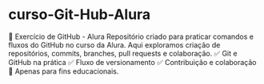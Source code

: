 # curso-Git-Hub-Alura
🚀 Exercício de GitHub - Alura    Repositório criado para praticar comandos e fluxos do GitHub no curso da Alura. Aqui exploramos criação de repositórios, commits, branches, pull requests e colaboração.    ✅ Git e GitHub na prática   ✅ Fluxo de versionamento   ✅ Contribuição e colaboração    📌 Apenas para fins educacionais.
